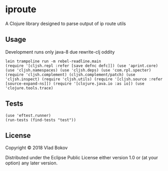 # iproute

A Clojure library designed to parse output of ip route utils

## Usage

Development runs only java-8 due rewrite-clj oddity

```
lein trampoline run -m rebel-readline.main
(require '[cljsh.repl :refer [save defnc defc]]) (use 'aprint.core) (use 'cljsh.namespaces) (use 'cljsh.deps) (use 'com.rpl.specter) (require 'cljsh.complement) (cljsh.complement/patch) (use 'cljsh.inspect) (require 'cljsh.utils) (require '[cljsh.source :refer [source-expand-ns]]) (require '[clojure.java.io :as io]) (use 'clojure.tools.trace)
```

## Tests

```
(use 'eftest.runner)
(run-tests (find-tests "test"))
```

## License

Copyright © 2018 Vlad Bokov

Distributed under the Eclipse Public License either version 1.0 or (at
your option) any later version.

